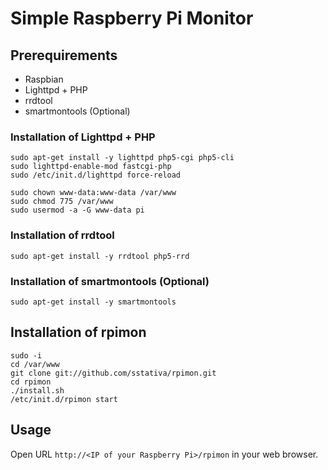 # Simple Raspberry Pi Monitor



## Prerequirements

* Raspbian
* Lighttpd + PHP
* rrdtool
* smartmontools (Optional)

### Installation of Lighttpd + PHP
~~~
sudo apt-get install -y lighttpd php5-cgi php5-cli
sudo lighttpd-enable-mod fastcgi-php
sudo /etc/init.d/lighttpd force-reload

sudo chown www-data:www-data /var/www
sudo chmod 775 /var/www
sudo usermod -a -G www-data pi  
~~~

### Installation of rrdtool
~~~
sudo apt-get install -y rrdtool php5-rrd
~~~

### Installation of smartmontools (Optional)
~~~
sudo apt-get install -y smartmontools
~~~



## Installation of rpimon
~~~
sudo -i
cd /var/www
git clone git://github.com/sstativa/rpimon.git
cd rpimon
./install.sh
/etc/init.d/rpimon start
~~~



## Usage
Open URL `http://<IP of your Raspberry Pi>/rpimon` in your web browser.
